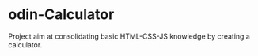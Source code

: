 # odin-Calculator

Project aim at consolidating basic HTML-CSS-JS knowledge by creating a calculator.
